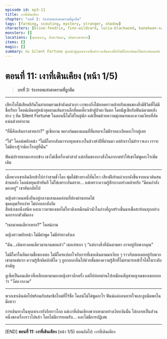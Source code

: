 ```yaml
---
episode id: ep3-11
title: เงาที่เดินเคียง
chapter: "บทที่ 3: ร่องรอยแห่งสงครามที่ถูกลืม"
tags: [farming, scouting, mystery, stranger, shadow]
characters: [kline-fendrix, finn-wildcard, lucia-blackwood, kanokwan-sarisa]
monsters: []
locations: [หุบเขาเงา, ป่าตะวันตก, เส้นทางสายเก่า]
items: []
magic: []
summary: ทีม Silent Fortune มุ่งหน้าสู่หุบเขาเงาเพื่อสำรวจเส้นทางที่ยังไม่มีใครกลับมาได้อย่างปลอดภัย และได้พบกับเงาที่ไม่ควรมีตัวตน
---
```


 
# ตอนที่ 11: เงาที่เดินเคียง  (หน้า 1/5)
> **บทที่ 3: ร่องรอยแห่งสงครามที่ถูกลืม**

---

เสียงใบไม้เสียดสีกันในสายลมยามเช้าดังแผ่วเบา เงาของกิ่งไม้ทอดยาวคล้ายกับแขนของสิ่งมีชีวิตที่ไม่มีชื่อเรียก ไคลน์เดินอยู่หน้าสุดตามเส้นทางเล็กที่คดเคี้ยวเข้าสู่ป่าตะวันตก โดยมีลูเซียกับฟินน์ตามหลังห่าง ๆ ทีม Silent Fortune ในตอนนี้ไม่ได้ใหญ่นัก แต่เปี่ยมด้วยความมุ่งหมายและความเงียบที่อัดแน่นด้วยคำถาม

“ที่นี่คือเส้นทางสายเก่า?” ลูเซียถาม พลางก้มมองแผนที่ที่แทบจะไม่มีรายละเอียดอะไรอยู่เลย

“ใช่” ไคลน์พยักหน้า “ไม่มีใครกลับมาจากหุบเขาเงาในช่วงห้าปีที่ผ่านมา แต่ถ้าเราไม่สำรวจเอง เราจะไม่มีทางรู้ว่ามีอะไรอยู่ที่นั่น”

ฟินน์ปรายตามองรอบข้าง เขาไม่เชื่อเรื่องคำสาป แต่กลิ่นของบางสิ่งในอากาศทำให้เขาไม่พูดอะไรเพิ่มเติม

---

เมื่อพวกเขาเดินลึกเข้าไปกว่าสามชั่วโมง พุ่มไม้ข้างทางก็สั่นไหว เสียงฝีเท้าแผ่วเบาดังขึ้นจากแนวต้นสนด้านหลัง ไคลน์หยุดเท้าทันที ไม่ใช่เพราะอันตราย... แต่เพราะความรู้สึกบางอย่างคล้ายกับ “มีคนกำลังมองอยู่” เขาหันกลับไป

หญิงสาวคนหนึ่งยืนอยู่กลางแสงแดดอ่อนที่ส่องผ่านยอดไม้  
ชุดคลุมเรียบง่าย ไม่บ่งบอกสังกัด  
สีหน้าเธอนิ่งสนิท และแววตาของเธอไม่ไหวติงเหมือนผิวน้ำในอ่างที่ถูกสร้างขึ้นมาเพื่อสะท้อนทุกอย่างนอกจากตัวมันเอง

“เธอมาคนเดียวเหรอ?” ไคลน์ถาม

หญิงสาวพยักหน้า ไม่มีคำพูด ไม่มีท่าทางลังเล

“ฉัน...เดินทางคนเดียวมานานพอแล้ว” เธอเอ่ยเบา ๆ “แต่บางสิ่งที่ฉันตามหา อาจอยู่กับพวกคุณ”

ไม่มีใครในทีมถามชื่อของเธอ ไม่มีใครแปลกใจกับการที่เธอเดินตามมาเงียบ ๆ ราวกับเธอเคยอยู่กับพวกเขามาแต่แรก ความรู้สึกผิดปกติใด ๆ ถูกกลบกลืนไปด้วยชั้นของความรู้สึกที่ไม่สามารถเข้าใจได้ในระดับสามัญ

ลูเซียเป็นคนเดียวที่เหลือบตามามองหญิงสาวอีกครั้ง แต่ก็ปล่อยผ่านไปเหมือนสัญชาตญาณของเธอบอกว่า *“ไม่ควรถาม”*

---

พวกเขาเดินต่อไปพร้อมกับสมาชิกใหม่ที่ไร้ชื่อ ไคลน์ไม่ได้พูดอะไร ฟินน์แค่ถอนหายใจและลูบมีดพกในมือขวา

การเดินทางในหุบเขาเงายังอีกยาวไกล แต่เงาที่เดินเคียงพวกเขามาอย่างเงียบงันนั้น ได้กลายเป็นส่วนหนึ่งของเรื่องราวไปแล้ว โดยไม่มีการยอมรับ... และไม่มีการปฏิเสธ

---

[END] **ตอนที่ 11: เงาที่เดินเคียง** (หน้า 1/5)
ตอนถัดไป: เงาที่เดินเคียง
